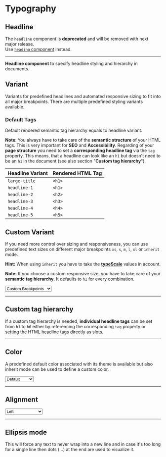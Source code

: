 # Typography

<TableOfContents></TableOfContents>

## Headline

<p-inline-notification heading="Important note" state="error" persistent="true">
  The <code>headline</code> component is <strong>deprecated</strong> and will be removed with next major release.<br>
  Use <a href="./components/typography/heading/"><code>heading</code> component</a> instead.
</p-inline-notification>

---

**Headline component** to specify headline styling and hierarchy in documents.

## Variant

Variants for predefined headlines and automated responsive sizing to fit into all major breakpoints. There are multiple
predefined styling variants available.

<Playground :markup="variant" :config="config"></Playground>

### Default Tags

Default rendered semantic tag hierarchy equals to headline variant.

**Note**: You always have to take care of the **semantic structure** of your HTML tags. This is very important for
**SEO** and **Accessibility**. Regarding of your **page structure** you need to set a **corresponding headline tag** via
the `tag` property. This means, that a headline can look like an `h1` but doesn't need to be an `h1` in the document
(see also section "**Custom tag hierarchy**").

| Headline Variant | Rendered HTML Tag |
| ---------------- | ----------------- |
| `large-title`    | `<h1>`            |
| `headline-1`     | `<h1>`            |
| `headline-2`     | `<h2>`            |
| `headline-3`     | `<h3>`            |
| `headline-4`     | `<h4>`            |
| `headline-5`     | `<h5>`            |

## Custom Variant

If you need more control over sizing and responsiveness, you can use predefined text sizes on different major
breakpoints `xs`, `s`, `m`, `l`, `xl` or `inherit` mode.

**Hint:** When using `inherit` you have to take the **[typeScale](components/typography/usage)** values in account.

**Note:** If you choose a custom responsive size, you have to take care of your **semantic tag hierarchy**. It defaults
to `h1` for every combination.

<Playground :markup="customVariantMarkup" :config="config">
 <select v-model="customVariant" aria-label="Select custom variant">
    <option disabled>Select custom variant</option>
    <option value="{ base: 'small', l: 'medium' }">Custom Breakpoints</option>
    <option value="inherit">Inherit</option>
  </select>
</Playground>

---

## Custom tag hierarchy

If a custom tag hierarchy is needed, **individual headline tags** can be set from `h1` to `h6` either by referencing the
corresponding `tag` property or setting the HTML headline tags directly as slots.

<Playground :markup="customTagHierarchy" :config="config"></Playground>

---

## Color

A predefined default color associated with its theme is available but also inherit mode can be used to define a custom
color.

<Playground :markup="colorMarkup" :config="config">
  <select v-model="color" aria-label="Select color">
    <option disabled>Select color</option>
    <option value="default">Default</option>
    <option value="inherit">Inherit</option>
  </select>
</Playground>

---

## Alignment

<Playground :markup="alignment" :config="config">
  <select v-model="align" aria-label="Select alignment">
    <option disabled>Select alignment</option>
    <option value="left">Left</option>
    <option value="center">Center</option>
    <option value="right">Right</option>
  </select>
</Playground>

---

## Ellipsis mode

This will force any text to never wrap into a new line and in case it's too long for a single line then dots (…) at the
end are used to visualize it.

<Playground :markup="ellipsisMode" :config="config"></Playground>

<script lang="ts">
import Vue from 'vue';
import Component from 'vue-class-component';
import { HEADING_VARIANTS } from '../heading/heading-utils';

const sentence = 'The quick brown fox jumps over the lazy dog';

@Component
export default class Code extends Vue {
  config = { themeable: true };

  customVariant = "{ base: 'small', l: 'medium' }";
  color = 'default';
  align = 'center';

  variant = HEADING_VARIANTS.map((item) => `<p-headline variant="${item}">${sentence}</p-headline>`).join('\n');

  get customVariantMarkup() {
    const style = this.customVariant === 'inherit' ? ' style="font-size: 3.75rem;"' : '';
    return `<p-headline variant="${this.customVariant}"${style}>${sentence}</p-headline>`;
  }

  customTagHierarchy =
`<p-headline variant="headline-1" tag="h3">${sentence}</p-headline>
<p-headline variant="headline-3" tag="h1">${sentence}</p-headline>
<p-headline variant="headline-1">
  <h3>${sentence}</h3>
</p-headline>
<p-headline variant="headline-3">
  <h1>${sentence}</h1>
</p-headline>`;

  get colorMarkup() {
    const style = this.color === 'inherit' ? ' style="color: deeppink;"' : '';
    return `<p-headline variant="headline-3" color="${this.color}"${style}>${sentence}</p-headline>`
  }

  get alignment() {
    return `<p-headline variant="headline-3" align="${this.align}">${sentence}</p-headline>`;
  }
  
  ellipsisMode =
`<p-headline variant="headline-3" ellipsis="true">Lorem ipsum dolor sit amet, consetetur sadipscing elitr, sed diam nonumy eirmod tempor invidunt ut labore et dolore magna aliquyam erat, sed diam voluptua. At vero eos et accusam et justo duo dolores et ea rebum.</p-headline>`;
}
</script>

